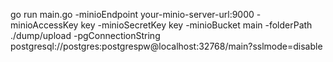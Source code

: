 go run main.go -minioEndpoint your-minio-server-url:9000 -minioAccessKey key -minioSecretKey key -minioBucket main -folderPath ./dump/upload -pgConnectionString postgresql://postgres:postgrespw@localhost:32768/main?sslmode=disable
